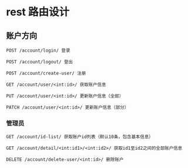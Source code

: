 # rest 路由设计

## 账户方向

    POST /account/login/ 登录

    POST /account/logout/ 登出

    POST /account/create-user/ 注册

    GET /account/user/<int:id>/ 获取账户信息

    PUT /account/user/<int:id>/ 更新账户信息（全部）

    PATCH /account/user/<int:id>/ 更新账户信息（部分）


### 管理员

    GET /account/id-list/ 获取账户id列表（默认10条，包含基本信息）

    GET /account/detail/<int:id1>/<int:id2>/ 获取id1至id2之间的全部账户信息

    DELETE /account/delete-user/<int:id>/ 删除账户